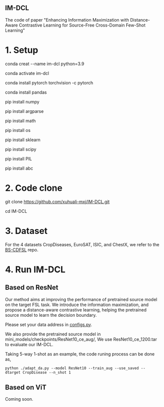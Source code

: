 ## IM-DCL
The code of paper "Enhancing Information Maximization with Distance-Aware Contrastive Learning for Source-Free Cross-Domain Few-Shot Learning"

# 1. Setup
conda creat --name im-dcl python=3.9

conda activate im-dcl

conda install pytorch torchvision -c pytorch

conda install pandas

pip install numpy

pip install argparse

pip install math

pip install os

pip install sklearn

pip install scipy

pip install PIL

pip install abc


# 2. Code clone
git clone https://github.com/xuhuali-mxj/IM-DCL.git

cd IM-DCL

# 3. Dataset
For the 4 datasets CropDiseases, EuroSAT, ISIC, and ChestX, we refer to the [BS-CDFSL](https://github.com/IBM/cdfsl-benchmark) repo.

# 4. Run IM-DCL

## Based on ResNet

Our method aims at improving the performance of pretrained source model on the target FSL task. We introduce the information maximization, and propose a distance-aware contrastive learning, helping the pretrained source model to learn the decision boundary.

Please set your data address in [configs.py](configs.py).

We also provide the pretrained source model in mini_models/checkpoints/ResNet10_ce_aug/, We use ResNet10_ce_1200.tar to evaluate our IM-DCL.

Taking 5-way 1-shot as an example, the code runing process can be done as,

```
python ./adapt_da.py --model ResNet10 --train_aug --use_saved --dtarget CropDisease --n_shot 1
```

## Based on ViT

Coming soon.
